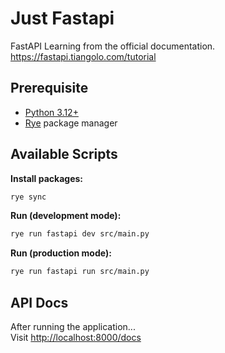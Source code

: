 # Just Fastapi

FastAPI Learning from the official documentation.
<https://fastapi.tiangolo.com/tutorial>

## Prerequisite

- [Python 3.12+](https://www.python.org/downloads)
- [Rye](https://rye-up.com/) package manager

## Available Scripts

**Install packages:**

```bash
rye sync
```

**Run (development mode):**

```bash
rye run fastapi dev src/main.py
```

**Run (production mode):**

```bash
rye run fastapi run src/main.py
```



## API Docs

After running the application...\
Visit <http://localhost:8000/docs>

